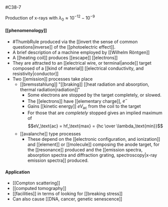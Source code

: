 #C38-7

Production of x-rays with $\lambda_0 \approx 10^{-12} - 10^{-9}$ 

#### [[phenomenology]]
- #ThumbRule produced via the [[invert the sense of common questions|inverse]] of the [[photoelectric effect]].
- A brief description of a machine employed by [[Wilhelm Röntgen]]
- A [[heating coil]] produces [[escape]] [[electrons]]
- They are attracted to an [[electrical wire, or terminal|anode]] target composed of a [[kind of material]] [[electrical conductivity, and resistivity|conductor]]
- Two [[emission]] processes take place
	- [[bremsstahlung]] "[[braking]] [[heat radiation and absorption, thermal radiation|radiation]]"
		- Some electrons are stopped by the target completely, or slowed.
		- The [[electrons]] have [[elementary charge]], $e^-$ 
		- Gains [[kinetic energy]] $eV_\text{ac}$ from the coil to the target
		- For those that are *completely* stopped gives an implied maximum of $$eV_\text{ac} = hf_\text{max} = {hc \over \lambda_\text{min}}$$
	- [[avalanche]] type processes
		- These depend on the [[electronic configuration, and ionization]] and [[element]] or [[molecule]] composing the anode target, for the [[resonance]] produced and the [[emission spectra, absorption spectra and diffraction grating, spectroscopy|x-ray emission spectra]] produced.

#### Application
- [[Compton scattering]]
- [[computed tomography]]
- [[facilities]] in terms of looking for [[breaking stress]]
- Can also cause [[DNA, cancer, genetic senescence]]